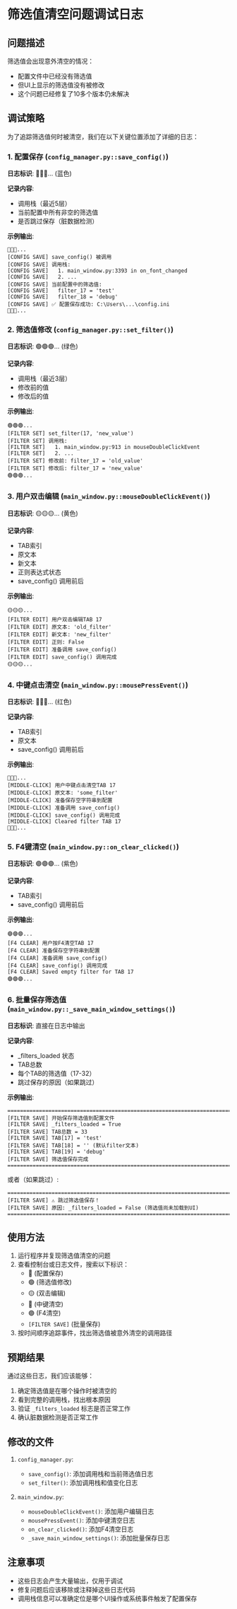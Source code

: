 # 筛选值清空问题调试日志

## 问题描述
筛选值会出现意外清空的情况：
- 配置文件中已经没有筛选值
- 但UI上显示的筛选值没有被修改
- 这个问题已经修复了10多个版本仍未解决

## 调试策略

为了追踪筛选值何时被清空，我们在以下关键位置添加了详细的日志：

### 1. 配置保存 (`config_manager.py::save_config()`)

**日志标识**: 🔵🔵🔵... (蓝色)

**记录内容**:
- 调用栈（最近5层）
- 当前配置中所有非空的筛选值
- 是否跳过保存（脏数据检测）

**示例输出**:
```
🔵🔵🔵...
[CONFIG SAVE] save_config() 被调用
[CONFIG SAVE] 调用栈:
[CONFIG SAVE]   1. main_window.py:3393 in on_font_changed
[CONFIG SAVE]   2. ...
[CONFIG SAVE] 当前配置中的筛选值:
[CONFIG SAVE]   filter_17 = 'test'
[CONFIG SAVE]   filter_18 = 'debug'
[CONFIG SAVE] ✅ 配置保存成功: C:\Users\...\config.ini
🔵🔵🔵...
```

### 2. 筛选值修改 (`config_manager.py::set_filter()`)

**日志标识**: 🟢🟢🟢... (绿色)

**记录内容**:
- 调用栈（最近3层）
- 修改前的值
- 修改后的值

**示例输出**:
```
🟢🟢🟢...
[FILTER SET] set_filter(17, 'new_value')
[FILTER SET] 调用栈:
[FILTER SET]   1. main_window.py:913 in mouseDoubleClickEvent
[FILTER SET]   2. ...
[FILTER SET] 修改前: filter_17 = 'old_value'
[FILTER SET] 修改后: filter_17 = 'new_value'
🟢🟢🟢...
```

### 3. 用户双击编辑 (`main_window.py::mouseDoubleClickEvent()`)

**日志标识**: 🟡🟡🟡... (黄色)

**记录内容**:
- TAB索引
- 原文本
- 新文本
- 正则表达式状态
- save_config() 调用前后

**示例输出**:
```
🟡🟡🟡...
[FILTER EDIT] 用户双击编辑TAB 17
[FILTER EDIT] 原文本: 'old_filter'
[FILTER EDIT] 新文本: 'new_filter'
[FILTER EDIT] 正则: False
[FILTER EDIT] 准备调用 save_config()
[FILTER EDIT] save_config() 调用完成
🟡🟡🟡...
```

### 4. 中键点击清空 (`main_window.py::mousePressEvent()`)

**日志标识**: 🔴🔴🔴... (红色)

**记录内容**:
- TAB索引
- 原文本
- save_config() 调用前后

**示例输出**:
```
🔴🔴🔴...
[MIDDLE-CLICK] 用户中键点击清空TAB 17
[MIDDLE-CLICK] 原文本: 'some_filter'
[MIDDLE-CLICK] 准备保存空字符串到配置
[MIDDLE-CLICK] 准备调用 save_config()
[MIDDLE-CLICK] save_config() 调用完成
[MIDDLE-CLICK] Cleared filter TAB 17
🔴🔴🔴...
```

### 5. F4键清空 (`main_window.py::on_clear_clicked()`)

**日志标识**: 🟣🟣🟣... (紫色)

**记录内容**:
- TAB索引
- save_config() 调用前后

**示例输出**:
```
🟣🟣🟣...
[F4 CLEAR] 用户按F4清空TAB 17
[F4 CLEAR] 准备保存空字符串到配置
[F4 CLEAR] 准备调用 save_config()
[F4 CLEAR] save_config() 调用完成
[F4 CLEAR] Saved empty filter for TAB 17
🟣🟣🟣...
```

### 6. 批量保存筛选值 (`main_window.py::_save_main_window_settings()`)

**日志标识**: 直接在日志中输出

**记录内容**:
- _filters_loaded 状态
- TAB总数
- 每个TAB的筛选值（17-32）
- 跳过保存的原因（如果跳过）

**示例输出**:
```
================================================================================
[FILTER SAVE] 开始保存筛选值到配置文件
[FILTER SAVE] _filters_loaded = True
[FILTER SAVE] TAB总数 = 33
[FILTER SAVE] TAB[17] = 'test'
[FILTER SAVE] TAB[18] = '' (默认filter文本)
[FILTER SAVE] TAB[19] = 'debug'
[FILTER SAVE] 筛选值保存完成
================================================================================
```

或者（如果跳过）:
```
================================================================================
[FILTER SAVE] ⚠️ 跳过筛选值保存！
[FILTER SAVE] 原因: _filters_loaded = False (筛选值尚未加载到UI)
================================================================================
```

## 使用方法

1. 运行程序并复现筛选值清空的问题
2. 查看控制台或日志文件，搜索以下标识：
   - 🔵 (配置保存)
   - 🟢 (筛选值修改)
   - 🟡 (双击编辑)
   - 🔴 (中键清空)
   - 🟣 (F4清空)
   - `[FILTER SAVE]` (批量保存)
3. 按时间顺序追踪事件，找出筛选值被意外清空的调用路径

## 预期结果

通过这些日志，我们应该能够：
1. 确定筛选值是在哪个操作时被清空的
2. 看到完整的调用栈，找出根本原因
3. 验证 `_filters_loaded` 标志是否正常工作
4. 确认脏数据检测是否正常工作

## 修改的文件

1. `config_manager.py`:
   - `save_config()`: 添加调用栈和当前筛选值日志
   - `set_filter()`: 添加调用栈和值变化日志

2. `main_window.py`:
   - `mouseDoubleClickEvent()`: 添加用户编辑日志
   - `mousePressEvent()`: 添加中键清空日志
   - `on_clear_clicked()`: 添加F4清空日志
   - `_save_main_window_settings()`: 添加批量保存日志

## 注意事项

- 这些日志会产生大量输出，仅用于调试
- 修复问题后应该移除或注释掉这些日志代码
- 调用栈信息可以准确定位是哪个UI操作或系统事件触发了配置保存


